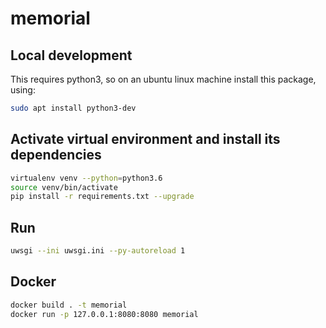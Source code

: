 # memorial

## Local development
This requires python3, so on an ubuntu linux machine install this package, using:
```bash
sudo apt install python3-dev
```

## Activate virtual environment and install its dependencies
```bash
virtualenv venv --python=python3.6
source venv/bin/activate
pip install -r requirements.txt --upgrade
```

## Run
```bash
uwsgi --ini uwsgi.ini --py-autoreload 1
```

## Docker


```bash
docker build . -t memorial
docker run -p 127.0.0.1:8080:8080 memorial
```
